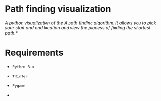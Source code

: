 # Path finding visualization

**A python visualization of the A* path finding algorithm. It allows you to pick your start and end location and view the process of finding the shortest path.**

# Requirements
-     Python 3.x
-     TKinter
-     Pygame
- 
